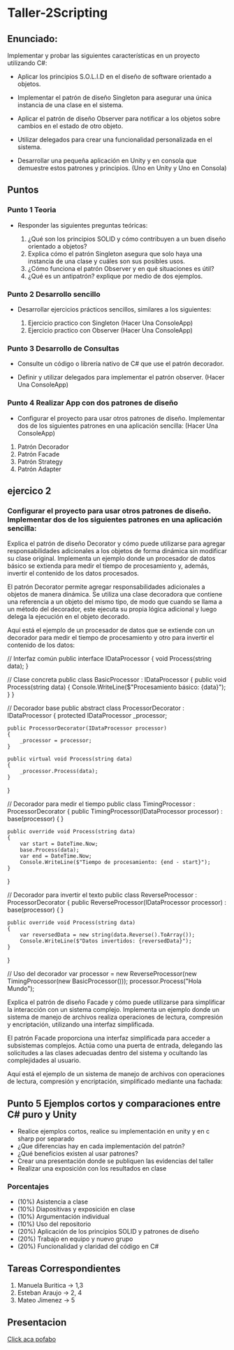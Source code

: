 # Taller-2Scripting


## Enunciado:

Implementar y probar las siguientes características en un proyecto utilizando C#:

- Aplicar los principios S.O.L.I.D en el diseño de software orientado a objetos.
  
- Implementar el patrón de diseño Singleton para asegurar una única instancia de una clase en el sistema.
  
- Aplicar el patrón de diseño Observer para notificar a los objetos sobre cambios en el estado de otro objeto.

- Utilizar delegados para crear una funcionalidad personalizada en el sistema.

- Desarrollar una pequeña aplicación en Unity y en consola que demuestre estos patrones y principios. (Uno en Unity y Uno en Consola)

## Puntos

### Punto 1 Teoria
- Responder las siguientes preguntas teóricas:

  1. ¿Qué son los principios SOLID y cómo contribuyen a un buen diseño orientado a objetos?
  2. Explica cómo el patrón Singleton asegura que solo haya una instancia de una clase y cuáles son sus posibles usos.
  3. ¿Cómo funciona el patrón Observer y en qué situaciones es útil?
  4. ¿Qué es un antipatrón? explique por medio de dos ejemplos.

### Punto 2 Desarrollo sencillo
- Desarrollar ejercicios prácticos sencillos, similares a los siguientes:

  1. Ejercicio practico con Singleton (Hacer Una ConsoleApp)
  2. Ejercicio practico con Observer (Hacer Una ConsoleApp)

### Punto 3 Desarrollo de Consultas

- Consulte un código o librería nativo de C# que use el patrón decorador.

- Definir y utilizar delegados para implementar el patrón observer. (Hacer Una ConsoleApp)

### Punto 4 Realizar App con dos patrones de diseño

- Configurar el proyecto para usar otros patrones de diseño. Implementar dos de los siguientes patrones en una aplicación sencilla: (Hacer Una ConsoleApp)
1. Patrón Decorador
2. Patrón Facade
3. Patrón Strategy
4. Patrón Adapter

## ejercico 2 

### Configurar el proyecto para usar otros patrones de diseño. Implementar dos de los siguientes patrones en una aplicación sencilla: 

Explica el patrón de diseño Decorator y cómo puede utilizarse para agregar responsabilidades adicionales a los objetos de forma dinámica sin modificar su clase original. Implementa un ejemplo donde un procesador de datos básico se extienda para medir el tiempo de procesamiento y, además, invertir el contenido de los datos procesados.

El patrón Decorator permite agregar responsabilidades adicionales a objetos de manera dinámica. Se utiliza una clase decoradora que contiene una referencia a un objeto del mismo tipo, de modo que cuando se llama a un método del decorador, este ejecuta su propia lógica adicional y luego delega la ejecución en el objeto decorado.

Aquí está el ejemplo de un procesador de datos que se extiende con un decorador para medir el tiempo de procesamiento y otro para invertir el contenido de los datos:

// Interfaz común
public interface IDataProcessor
{
    void Process(string data);
}

// Clase concreta
public class BasicProcessor : IDataProcessor
{
    public void Process(string data)
    {
        Console.WriteLine($"Procesamiento básico: {data}");
    }
}

// Decorador base
public abstract class ProcessorDecorator : IDataProcessor
{
    protected IDataProcessor _processor;

    public ProcessorDecorator(IDataProcessor processor)
    {
        _processor = processor;
    }

    public virtual void Process(string data)
    {
        _processor.Process(data);
    }
}

// Decorador para medir el tiempo
public class TimingProcessor : ProcessorDecorator
{
    public TimingProcessor(IDataProcessor processor) : base(processor) { }

    public override void Process(string data)
    {
        var start = DateTime.Now;
        base.Process(data);
        var end = DateTime.Now;
        Console.WriteLine($"Tiempo de procesamiento: {end - start}");
    }
}

// Decorador para invertir el texto
public class ReverseProcessor : ProcessorDecorator
{
    public ReverseProcessor(IDataProcessor processor) : base(processor) { }

    public override void Process(string data)
    {
        var reversedData = new string(data.Reverse().ToArray());
        Console.WriteLine($"Datos invertidos: {reversedData}");
    }
}

// Uso del decorador
var processor = new ReverseProcessor(new TimingProcessor(new BasicProcessor()));
processor.Process("Hola Mundo");

Explica el patrón de diseño Facade y cómo puede utilizarse para simplificar la interacción con un sistema complejo. Implementa un ejemplo donde un sistema de manejo de archivos realiza operaciones de lectura, compresión y encriptación, utilizando una interfaz simplificada.

El patrón Facade proporciona una interfaz simplificada para acceder a subsistemas complejos. Actúa como una puerta de entrada, delegando las solicitudes a las clases adecuadas dentro del sistema y ocultando las complejidades al usuario.

Aquí está el ejemplo de un sistema de manejo de archivos con operaciones de lectura, compresión y encriptación, simplificado mediante una fachada:


## Punto 5 Ejemplos cortos y comparaciones entre C# puro y Unity

- Realice ejemplos cortos, realice su implementación en unity y en c sharp por separado 
- ¿Que diferencias hay en cada implementación del patrón?
- ¿Qué beneficios existen al usar patrones?
- Crear una presentación donde se publiquen las evidencias del taller
- Realizar una exposición con los resultados en clase


### Porcentajes

- (10%) Asistencia a clase
- (10%) Diapositivas y exposición en clase
- (10%) Argumentación individual
- (10%) Uso del repositorio
- (20%) Aplicación de los principios SOLID y patrones de diseño
- (20%) Trabajo en equipo y nuevo grupo
- (20%) Funcionalidad y claridad del código en C#


## Tareas Correspondientes

1. Manuela Buritica -> 1,3
3. Esteban Araujo -> 2, 4
4. Mateo Jimenez -> 5

## Presentacion

[Click aca pofabo](https://docs.google.com/presentation/d/1_T3JnpX077LiF-M-6WlWR2Rxr351SXsEcoAU2Wq5_N0/edit?usp=sharing)

